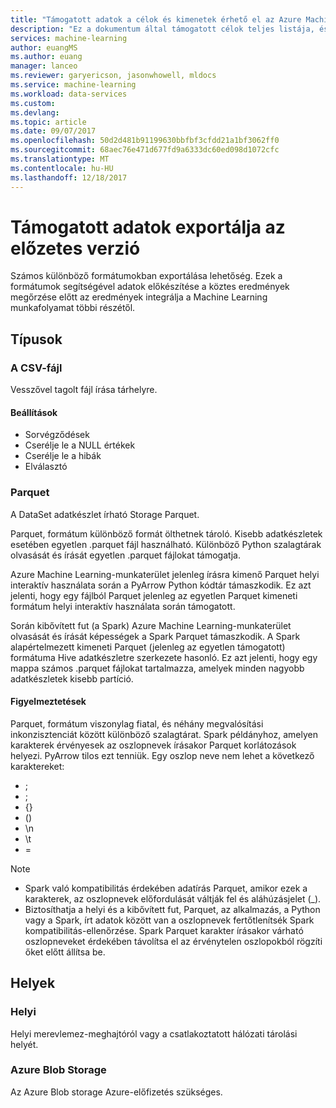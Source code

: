 ```yaml
---
title: "Támogatott adatok a célok és kimenetek érhető el az Azure Machine Learning adatok előkészítése |} Microsoft Docs"
description: "Ez a dokumentum által támogatott célok teljes listája, és kiírja érhető el az Azure Machine Learning adatok előkészítése"
services: machine-learning
author: euangMS
ms.author: euang
manager: lanceo
ms.reviewer: garyericson, jasonwhowell, mldocs
ms.service: machine-learning
ms.workload: data-services
ms.custom: 
ms.devlang: 
ms.topic: article
ms.date: 09/07/2017
ms.openlocfilehash: 50d2d481b91199630bbfbf3cfdd21a1bf3062ff0
ms.sourcegitcommit: 68aec76e471d677fd9a6333dc60ed098d1072cfc
ms.translationtype: MT
ms.contentlocale: hu-HU
ms.lasthandoff: 12/18/2017
---
```

# <a name="supported-data-exports-for-this-preview"></a>Támogatott adatok exportálja az előzetes verzió 
Számos különböző formátumokban exportálása lehetőség. Ezek a formátumok segítségével adatok előkészítése a köztes eredmények megőrzése előtt az eredmények integrálja a Machine Learning munkafolyamat többi részétől.

## <a name="types"></a>Típusok 
### <a name="csv-file"></a>A CSV-fájl 
Vesszővel tagolt fájl írása tárhelyre.

#### <a name="options"></a>Beállítások
- Sorvégződések
- Cserélje le a NULL értékek
- Cserélje le a hibák 
- Elválasztó


### <a name="parquet"></a>Parquet 
A DataSet adatkészlet írható Storage Parquet.

Parquet, formátum különböző formát ölthetnek tároló. Kisebb adatkészletek esetében egyetlen .parquet fájl használható. Különböző Python szalagtárak olvasását és írását egyetlen .parquet fájlokat támogatja. 

Azure Machine Learning-munkaterület jelenleg írásra kimenő Parquet helyi interaktív használata során a PyArrow Python kódtár támaszkodik. Ez azt jelenti, hogy egy fájlból Parquet jelenleg az egyetlen Parquet kimeneti formátum helyi interaktív használata során támogatott.

Során kibővített fut (a Spark) Azure Machine Learning-munkaterület olvasását és írását képességek a Spark Parquet támaszkodik. A Spark alapértelmezett kimeneti Parquet (jelenleg az egyetlen támogatott) formátuma Hive adatkészletre szerkezete hasonló. Ez azt jelenti, hogy egy mappa számos .parquet fájlokat tartalmazza, amelyek minden nagyobb adatkészletek kisebb partíció. 

#### <a name="caveats"></a>Figyelmeztetések 
Parquet, formátum viszonylag fiatal, és néhány megvalósítási inkonzisztenciát között különböző szalagtárat. Spark példányhoz, amelyen karakterek érvényesek az oszlopnevek írásakor Parquet korlátozások helyezi. PyArrow tilos ezt tenniük. Egy oszlop neve nem lehet a következő karaktereket: 
- ;
- ;
- {}
- ()
- \\n
- \\t
- =

>[!NOTE]
>- Spark való kompatibilitás érdekében adatírás Parquet, amikor ezek a karakterek, az oszlopnevek előfordulását váltják fel és aláhúzásjelet (_).
>- Biztosíthatja a helyi és a kibővített fut, Parquet, az alkalmazás, a Python vagy a Spark, írt adatok között van a oszlopnevek fertőtlenítsék Spark kompatibilitás-ellenőrzése. Spark Parquet karakter írásakor várható oszlopneveket érdekében távolítsa el az érvénytelen oszlopokból rögzíti őket előtt állítsa be.



## <a name="locations"></a>Helyek 
### <a name="local"></a>Helyi 
Helyi merevlemez-meghajtóról vagy a csatlakoztatott hálózati tárolási helyét.

### <a name="azure-blob-storage"></a>Azure Blob Storage
Az Azure Blob storage Azure-előfizetés szükséges.

